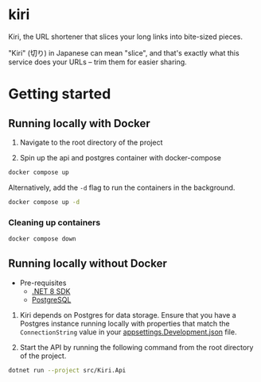 # kiri

Kiri, the URL shortener that slices your long links into bite-sized pieces. 

"Kiri" (切り) in Japanese can mean "slice", and that's exactly what this service does your URLs – trim them for easier sharing.

# Getting started

## Running locally with Docker

1. Navigate to the root directory of the project

2. Spin up the api and postgres container with docker-compose

```bash
docker compose up
```

Alternatively, add the `-d` flag to run the containers in the background.

```bash
docker compose up -d
```

### Cleaning up containers

```bash
docker compose down
```

## Running locally without Docker

- Pre-requisites
  - [.NET 8 SDK](https://dotnet.microsoft.com/en-us/download/dotnet/8.0)
  - [PostgreSQL](https://www.postgresql.org/download/)

1. Kiri depends on Postgres for data storage. Ensure that you have a Postgres instance running locally with properties that match the `ConnectionString` value in your [appsettings.Development.json](https://github.com/umizu/kiri/blob/main/src/Kiri.Api/appsettings.Development.json) file.

2. Start the API by running the following command from the root directory of the project.

```bash
dotnet run --project src/Kiri.Api
```
